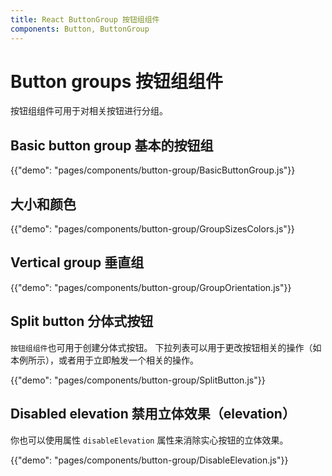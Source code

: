 ```yaml
---
title: React ButtonGroup 按钮组组件
components: Button, ButtonGroup
---
```


# Button groups 按钮组组件

<p class="description">按钮组组件可用于对相关按钮进行分组。</p>

## Basic button group 基本的按钮组

{{"demo": "pages/components/button-group/BasicButtonGroup.js"}}

## 大小和颜色

{{"demo": "pages/components/button-group/GroupSizesColors.js"}}

## Vertical group 垂直组

{{"demo": "pages/components/button-group/GroupOrientation.js"}}

## Split button 分体式按钮

`按钮组组件`也可用于创建分体式按钮。 下拉列表可以用于更改按钮相关的操作（如本例所示），或者用于立即触发一个相关的操作。

{{"demo": "pages/components/button-group/SplitButton.js"}}

## Disabled elevation 禁用立体效果（elevation）

你也可以使用属性 `disableElevation` 属性来消除实心按钮的立体效果。

{{"demo": "pages/components/button-group/DisableElevation.js"}}

